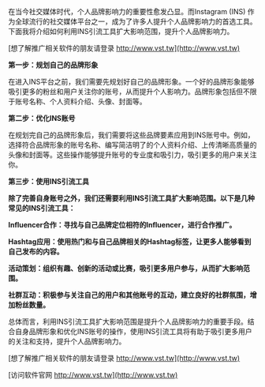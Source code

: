 在当今社交媒体时代，个人品牌影响力的重要性愈发凸显。而Instagram (INS) 作为全球流行的社交媒体平台之一，成为了许多人提升个人品牌影响力的首选工具。下面我将介绍如何利用INS引流工具扩大影响范围，提升个人品牌影响力。

[想了解推广相关软件的朋友请登录 http://www.vst.tw](http://www.vst.tw)

**第一步：规划自己的品牌形象**

在进入INS平台之前，我们需要先规划好自己的品牌形象。一个好的品牌形象能够吸引更多的粉丝和用户关注你的账号，从而提升个人影响力。品牌形象包括但不限于账号名称、个人资料介绍、头像、封面等。

**第二步：优化INS账号**

在规划完自己的品牌形象后，我们需要将这些品牌要素应用到INS账号中。例如，选择符合品牌形象的账号名称、编写简洁明了的个人资料介绍、上传清晰高质量的头像和封面等。这些操作能够提升账号的专业度和吸引力，吸引更多的用户来关注你。

**第三步：使用INS引流工具**

**除了完善自身账号之外，我们还需要利用INS引流工具扩大影响范围。以下是几种常见的INS引流工具：**

**Influencer合作：寻找与自己品牌定位相符的Influencer，进行合作推广。**

**Hashtag应用：使用热门和与自己品牌相关的Hashtag标签，让更多人能够看到自己发布的内容。**

**活动策划：组织有趣、创新的活动或比赛，吸引更多用户参与，从而扩大影响范围。**

**社群互动：积极参与关注自己的用户和其他账号的互动，建立良好的社群氛围，增加粉丝数量。**

总体而言，利用INS引流工具扩大影响范围是提升个人品牌影响力的重要手段。结合自身品牌形象和优化INS账号的操作，使用INS引流工具将有助于吸引更多用户的关注和支持，提升个人品牌影响力。

[想了解推广相关软件的朋友请登录 http://www.vst.tw](http://www.vst.tw)


[访问软件官网 http://www.vst.tw](http://www.vst.tw)
